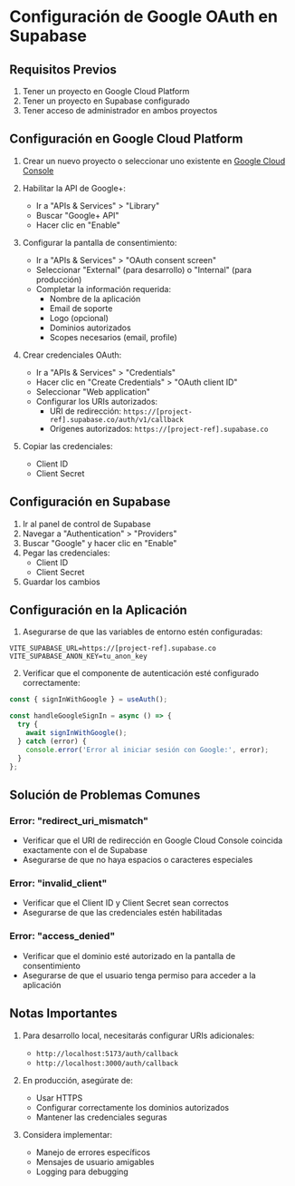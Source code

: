 # Configuración de Google OAuth en Supabase

## Requisitos Previos

1. Tener un proyecto en Google Cloud Platform
2. Tener un proyecto en Supabase configurado
3. Tener acceso de administrador en ambos proyectos

## Configuración en Google Cloud Platform

1. Crear un nuevo proyecto o seleccionar uno existente en [Google Cloud Console](https://console.cloud.google.com/)

2. Habilitar la API de Google+:
   - Ir a "APIs & Services" > "Library"
   - Buscar "Google+ API"
   - Hacer clic en "Enable"

3. Configurar la pantalla de consentimiento:
   - Ir a "APIs & Services" > "OAuth consent screen"
   - Seleccionar "External" (para desarrollo) o "Internal" (para producción)
   - Completar la información requerida:
     - Nombre de la aplicación
     - Email de soporte
     - Logo (opcional)
     - Dominios autorizados
     - Scopes necesarios (email, profile)

4. Crear credenciales OAuth:
   - Ir a "APIs & Services" > "Credentials"
   - Hacer clic en "Create Credentials" > "OAuth client ID"
   - Seleccionar "Web application"
   - Configurar los URIs autorizados:
     - URI de redirección: `https://[project-ref].supabase.co/auth/v1/callback`
     - Orígenes autorizados: `https://[project-ref].supabase.co`

5. Copiar las credenciales:
   - Client ID
   - Client Secret

## Configuración en Supabase

1. Ir al panel de control de Supabase
2. Navegar a "Authentication" > "Providers"
3. Buscar "Google" y hacer clic en "Enable"
4. Pegar las credenciales:
   - Client ID
   - Client Secret
5. Guardar los cambios

## Configuración en la Aplicación

1. Asegurarse de que las variables de entorno estén configuradas:
```env
VITE_SUPABASE_URL=https://[project-ref].supabase.co
VITE_SUPABASE_ANON_KEY=tu_anon_key
```

2. Verificar que el componente de autenticación esté configurado correctamente:
```typescript
const { signInWithGoogle } = useAuth();

const handleGoogleSignIn = async () => {
  try {
    await signInWithGoogle();
  } catch (error) {
    console.error('Error al iniciar sesión con Google:', error);
  }
};
```

## Solución de Problemas Comunes

### Error: "redirect_uri_mismatch"
- Verificar que el URI de redirección en Google Cloud Console coincida exactamente con el de Supabase
- Asegurarse de que no haya espacios o caracteres especiales

### Error: "invalid_client"
- Verificar que el Client ID y Client Secret sean correctos
- Asegurarse de que las credenciales estén habilitadas

### Error: "access_denied"
- Verificar que el dominio esté autorizado en la pantalla de consentimiento
- Asegurarse de que el usuario tenga permiso para acceder a la aplicación

## Notas Importantes

1. Para desarrollo local, necesitarás configurar URIs adicionales:
   - `http://localhost:5173/auth/callback`
   - `http://localhost:3000/auth/callback`

2. En producción, asegúrate de:
   - Usar HTTPS
   - Configurar correctamente los dominios autorizados
   - Mantener las credenciales seguras

3. Considera implementar:
   - Manejo de errores específicos
   - Mensajes de usuario amigables
   - Logging para debugging 